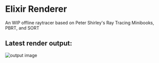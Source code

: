 # Elixir Renderer
An WIP offline raytracer based on Peter Shirley's Ray Tracing Minibooks, PBRT, and SORT

## Latest render output:
![output image](https://github.com/Eclmist/Pathtracing-Weekend-Adventures/blob/master/output.png)
